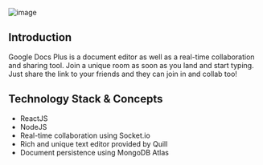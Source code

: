 ![image]()

## Introduction

Google Docs Plus is a document editor as well as a real-time collaboration and sharing tool. Join a unique room as soon as you land and start typing. Just share the link to your friends and they can join in and collab too!

## Technology Stack & Concepts

* ReactJS
* NodeJS
* Real-time collaboration using Socket.io
* Rich and unique text editor provided by Quill
* Document persistence using MongoDB Atlas
